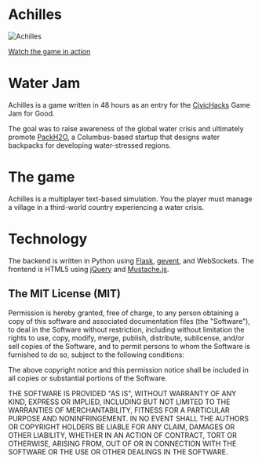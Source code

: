 Achilles
========

![Achilles](http://i.imgur.com/3XsRRVV.png)

[Watch the game in action](https://www.youtube.com/watch?v=on2q2Y1Xjvw)

Water Jam
=========

Achilles is a game written in 48 hours as an entry for the
[CivicHacks](http://civichacks.org) Game Jam for Good.

The goal was to raise awareness of the global water crisis and ultimately
promote [PackH2O](http://www.packh2o.com/), a Columbus-based startup that
designs water backpacks for developing water-stressed regions.

The game
========

Achilles is a multiplayer text-based simulation. You the player must manage
a village in a third-world country experiencing a water crisis.

Technology
==========

The backend is written in Python using [Flask](http://flask.pocoo.org/),
[gevent](http://gevent.org/), and WebSockets. The frontend is HTML5 using
[jQuery](http://jquery.com/) and
[Mustache.js](https://github.com/janl/mustache.js).

The MIT License (MIT)
---------------------

Permission is hereby granted, free of charge, to any person obtaining a copy
of this software and associated documentation files (the "Software"), to deal
in the Software without restriction, including without limitation the rights
to use, copy, modify, merge, publish, distribute, sublicense, and/or sell
copies of the Software, and to permit persons to whom the Software is
furnished to do so, subject to the following conditions:

The above copyright notice and this permission notice shall be included in all
copies or substantial portions of the Software.

THE SOFTWARE IS PROVIDED "AS IS", WITHOUT WARRANTY OF ANY KIND, EXPRESS OR
IMPLIED, INCLUDING BUT NOT LIMITED TO THE WARRANTIES OF MERCHANTABILITY,
FITNESS FOR A PARTICULAR PURPOSE AND NONINFRINGEMENT. IN NO EVENT SHALL THE
AUTHORS OR COPYRIGHT HOLDERS BE LIABLE FOR ANY CLAIM, DAMAGES OR OTHER
LIABILITY, WHETHER IN AN ACTION OF CONTRACT, TORT OR OTHERWISE, ARISING FROM,
OUT OF OR IN CONNECTION WITH THE SOFTWARE OR THE USE OR OTHER DEALINGS IN THE
SOFTWARE.
